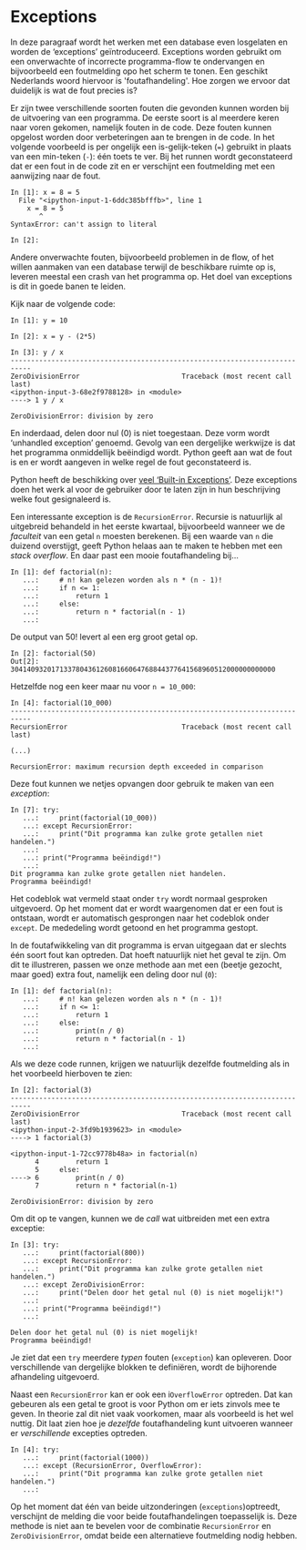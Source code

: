 # Exceptions

In deze paragraaf wordt het werken met een database even losgelaten en worden de ‘exceptions’  geïntroduceerd. Exceptions worden gebruikt om een onverwachte of incorrecte programma-flow te ondervangen en bijvoorbeeld een foutmelding opo het scherm te tonen. Een geschikt Nederlands woord hiervoor is 'foutafhandeling'. Hoe zorgen we ervoor dat duidelijk is wat de fout precies is?

Er zijn twee verschillende soorten fouten die gevonden kunnen worden bij de uitvoering van een programma. De eerste soort is al meerdere keren naar voren gekomen, namelijk fouten in de code. Deze fouten kunnen opgelost worden door verbeteringen aan te brengen in de code. In het volgende voorbeeld is per ongelijk een is-gelijk-teken (`=`) gebruikt in plaats van een min-teken (`-`): één toets te ver. Bij het runnen wordt geconstateerd dat er een fout in de code zit en er verschijnt een foutmelding met een aanwijzing naar de fout.

```ipython
In [1]: x = 8 = 5
  File "<ipython-input-1-6ddc385bfffb>", line 1
    x = 8 = 5
       ^
SyntaxError: can't assign to literal

In [2]:
```

Andere onverwachte fouten, bijvoorbeeld problemen in de flow, of het willen aanmaken van een database terwijl de beschikbare ruimte op is, leveren meestal een crash van het programma op. Het doel van exceptions is dit in goede banen te leiden.

Kijk naar de volgende code:

```ipython
In [1]: y = 10

In [2]: x = y - (2*5)

In [3]: y / x
---------------------------------------------------------------------------
ZeroDivisionError                         Traceback (most recent call last)
<ipython-input-3-68e2f9788128> in <module>
----> 1 y / x

ZeroDivisionError: division by zero
```

En inderdaad, delen door nul (0) is niet toegestaan. Deze vorm wordt ‘unhandled exception’ genoemd. Gevolg van een dergelijke werkwijze is dat het programma onmiddellijk beëindigd wordt. Python geeft aan wat de fout is en er wordt aangeven in welke regel de fout geconstateerd is.

Python heeft de beschikking over [veel ‘Built-in Exceptions’](https://docs.python.org/3/library/exceptions.html). Deze exceptions doen het werk al voor de gebruiker door te laten zijn in hun beschrijving welke fout gesignaleerd is.

Een interessante exception is de `RecursionError`. Recursie is natuurlijk al uitgebreid behandeld in het eerste kwartaal, bijvoorbeeld wanneer we de *faculteit* van een getal `n` moesten berekenen. Bij een waarde van `n` die duizend overstijgt, geeft Python helaas aan te maken te hebben met een *stack overflow*. En daar past een mooie foutafhandeling bij...

```ipython
In [1]: def factorial(n):
   ...:     # n! kan gelezen worden als n * (n - 1)!
   ...:     if n <= 1:
   ...:         return 1
   ...:     else:
   ...:         return n * factorial(n - 1)
   ...:
```


De output van 50! levert al een erg groot getal op.

```ipython
In [2]: factorial(50)
Out[2]: 30414093201713378043612608166064768844377641568960512000000000000
```


Hetzelfde nog een keer maar nu voor `n = 10_000`:

```ipython
In [4]: factorial(10_000)
---------------------------------------------------------------------------
RecursionError                            Traceback (most recent call last)

(...)

RecursionError: maximum recursion depth exceeded in comparison
```

Deze fout kunnen we netjes opvangen door gebruik te maken van een *exception*:

```ipython
In [7]: try:
   ...:     print(factorial(10_000))
   ...: except RecursionError:
   ...:     print("Dit programma kan zulke grote getallen niet handelen.")
   ...:
   ...: print("Programma beëindigd!")
   ...:
Dit programma kan zulke grote getallen niet handelen.
Programma beëindigd!
```

Het codeblok wat vermeld staat onder `try` wordt normaal gesproken uitgevoerd. Op het moment dat er wordt waargenomen dat er een fout is ontstaan, wordt er automatisch gesprongen naar het codeblok onder `except`. De mededeling wordt getoond en het programma gestopt.

In de foutafwikkeling van dit programma  is ervan uitgegaan dat er slechts één soort fout kan optreden. Dat hoeft natuurlijk niet het geval te zijn. Om dit te illustreren, passen we onze methode aan met een (beetje gezocht, maar goed) extra fout, namelijk een deling door nul (`0`):

```ipython
In [1]: def factorial(n):
   ...:     # n! kan gelezen worden als n * (n - 1)!
   ...:     if n <= 1:
   ...:         return 1
   ...:     else:
   ...:         print(n / 0)
   ...:         return n * factorial(n - 1)
   ...:
```

Als we deze code runnen, krijgen we natuurlijk dezelfde foutmelding als in het voorbeeld hierboven te zien:

```ipython
In [2]: factorial(3)
---------------------------------------------------------------------------
ZeroDivisionError                         Traceback (most recent call last)
<ipython-input-2-3fd9b1939623> in <module>
----> 1 factorial(3)

<ipython-input-1-72cc9778b48a> in factorial(n)
      4         return 1
      5     else:
----> 6         print(n / 0)
      7         return n * factorial(n-1)

ZeroDivisionError: division by zero
```

Om dit op te vangen, kunnen we de *call* wat uitbreiden met een extra exceptie:

```ipython hl_lines="5 6"
In [3]: try:
   ...:     print(factorial(800))
   ...: except RecursionError:
   ...:     print("Dit programma kan zulke grote getallen niet handelen.")
   ...: except ZeroDivisionError:
   ...:     print("Delen door het getal nul (0) is niet mogelijk!")
   ...:
   ...: print("Programma beëindigd!")
   ...:

Delen door het getal nul (0) is niet mogelijk!
Programma beëindigd!
```

Je ziet dat een `try` meerdere *typen* fouten (`exception`) kan opleveren. Door verschillende van dergelijke blokken te definiëren, wordt de bijhorende afhandeling uitgevoerd.

Naast een `RecursionError` kan er ook een i`OverflowError` optreden. Dat kan gebeuren als een getal te groot is voor Python om er iets zinvols mee te geven. In theorie zal dit niet vaak voorkomen, maar als voorbeeld is het wel nuttig. Dit laat zien hoe je *dezelfde* foutafhandeling kunt uitvoeren wanneer er *verschillende* excepties optreden.

```ipython
In [4]: try:
   ...:     print(factorial(1000))
   ...: except (RecursionError, OverflowError):
   ...:     print("Dit programma kan zulke grote getallen niet handelen.")
   ...:
```

Op het moment dat één van beide uitzonderingen (`exceptions`)optreedt, verschijnt de melding die voor beide foutafhandelingen toepasselijk is. Deze methode is niet aan te bevelen voor de combinatie `RecursionError` en `ZeroDivisionError`, omdat beide een alternatieve foutmelding nodig hebben.
